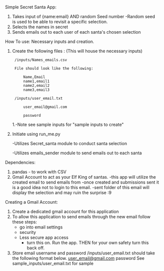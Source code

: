 Simple Secret Santa App:
1. Takes input of {name:email} AND random Seed number
    -Random seed is used to be able to revisit a specific selection.
2. Selects the names in secret
3. Sends emails out to each user of each santa's chosen selection

How To use:
Necessary inputs and creation. 
1. Create the following files : (This will house the necessary inputs)

        /inputs/Names_emails.csv

        File should look like the following:

            Name,Email
            name1,email1
            name2,email2
            name3,email3

        /inputs/user_email.txt

            user_email@gmail.com

            password

    1.-Note see sample inputs for "sample inputs to create"

2. Initiate using run_me.py 

    -Utilizes Secret_santa module to conduct santa selection
    
    -Utilizes emails_sender module to send emails out to each santa

Dependencies:
1. pandas - to work with CSV
2. Gmail Account to act as your Elf King of santas. 
    -this app will utilize the created email to send emails from 
    -once created and submissions sent it is a good idea not to login to this email. 
        -sent folder of this email will display the selection and may ruin the surprise :9

Creating a Gmail Account:
1. Create a dedicated gmail account for this application
2. To allow this application to send emails through the new email follow these steps:
    - go into email settings
    - security
    - Less secure app access 
        - turn this on. Run the app. THEN for your own safety turn this back off.
3. Store email username and password
    /inputs/user_email.txt
    should take the following format below. 
        user_email@gmail.com
        password
    See sample_inputs/user_email.txt for sample
    
